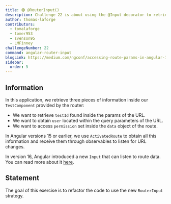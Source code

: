 ```yaml
---
title: 🟢 @RouterInput()
description: Challenge 22 is about using the @Input decorator to retrieve router params.
author: thomas-laforge
contributors:
  - tomalaforge
  - tomer953
  - svenson95
  - LMFinney
challengeNumber: 22
command: angular-router-input
blogLink: https://medium.com/ngconf/accessing-route-params-in-angular-1f8e12770617
sidebar:
  order: 5
---
```


## Information

In this application, we retrieve three pieces of information inside our `TestComponent` provided by the router:

- We want to retrieve `testId` found inside the params of the URL.
- We want to obtain `user` located within the query parameters of the URL.
- We want to access `permission` set inside the `data` object of the route.

In Angular versions 15 or earlier, we use `ActivatedRoute` to obtain all this information and receive them through observables to listen for URL changes.

In version 16, Angular introduced a new `Input` that can listen to route data. You can read more about it [here](https://medium.com/ngconf/accessing-route-params-in-angular-1f8e12770617).

## Statement

The goal of this exercise is to refactor the code to use the new `RouterInput` strategy.
